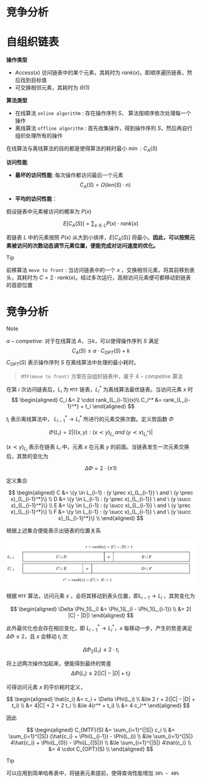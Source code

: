 # 竞争分析

# 自组织链表

**操作类型**
- $Access(x)$ 访问链表中的某个元素，其耗时为 $rank(x)$，即顺序遍历链表，然后找到目标值
- 可交换相邻元素，其耗时为 $\Theta(1)$

**算法类型**
- 在线算法 `online algorithm` : 存在操作序列 $S$， 算法按顺序依次处理每一个操作
- 离线算法 `offline algorithm` : 首先收集操作，得到操作序列 $S$，然后再自行组织处理所有的操作

在线算法与离线算法的目的都是使得算法的耗时最小 $\min: C_A(S)$

**访问性能**

- **最坏的访问性能**: 每次操作都访问最后一个元素
$$
    C_A(S) = \Omega(len(S) \cdot n)
$$

- **平均的访问性能**：

假设链表中元素被访问的概率为 $P(x)$

$$
    E[C_A(S)] = \sum_{x \in L} P(x) \cdot rank(x)
$$

若链表 $L$ 中的元素按照 $P(x)$ 从大到小排序，$E[C_A(S)]$ 将最小。**因此，可以按照元素被访问的次数动态调节元素位置，便能完成对访问速度的优化。**

>[!tip]
> 前移算法 `move to front` : 当访问链表中的一个 $x$ ，交换相邻元素，将其前移到表头，其耗时为 $C = 2 \cdot rank(x)$。经过多次运行，高频访问元素便可都移动到链表的首部位置

# 竞争分析

> [!note]
> $\alpha-competive$:  对于在线算法 $A$，$\exists k$，可以使得操作序列 $S$ 满足
> $$ C_A(S) \le \alpha \cdot C_{OPT}(S) + k $$
> $C_{OPT}(S)$ 表示操作序列 $S$ 在离线算法中处理的最小耗时。


> `MTF(move to front)` 方案在自组织链表中，属于 $4-competive$ 算法

在第 $i$ 次访问链表后，$L_i$ 为 `MTF` 链表，$L_i^*$ 为离线算法最优链表。当访问元素 $x$ 时
$$
    \begin{aligned}
        C_i &= 2 \cdot rank_{L_{i-1}}(x)\\
        C_i^* &= rank_{L_{i-1}^*} + t_i 
    \end{aligned}
$$

$t_i$ 表示离线算法中， $L_{i-1}^* \rightarrow L_i^*$ 所进行的元素交换次数。定义势函数 $\Phi$

$$
    \Phi(L_i) = 2 |\{(x,y):  (x  \prec y)_{L_i} \ and \  (y \prec x)_{L_i^*}\}|
$$

$(x  \prec y)_{L_i}$ 表示在链表 $L_i$ 中，元素 $x$ 在元素 $y$ 的前面。当链表发生一次元素交换后，其势的变化为

$$
    \Delta \Phi = 2 \cdot (\pm 1)
$$

定义集合

$$
\begin{aligned}
    C &= \{y \in L_{i-1} : (y \prec x)_{L_{i-1}} \ and \ (y \prec x)_{L_{i-1}^*}\} \\
    D &= \{y \in L_{i-1} : (y \prec x)_{L_{i-1}} \ and \ (y \succ x)_{L_{i-1}^*}\} \\
    E &= \{y \in L_{i-1} : (y \succ x)_{L_{i-1}} \ and \ (y \prec x)_{L_{i-1}^*}\} \\
    F &= \{y \in L_{i-1} : (y \succ x)_{L_{i-1}} \ and \ (y \succ x)_{L_{i-1}^*}\} \\
\end{aligned}
$$

根据上述集合便能表示出链表的位置关系

![alt](../../image/algorithm/competivePhi.png)

根据 `MTF` 算法，访问元素 $x$ ，会将其移动到表头位置，即$L_{i-1} \rightarrow L_i$ ，其势变化为

$$
    \begin{aligned}
        \Delta \Phi_1(L_i) &= \Phi_1(L_i) - \Phi_1(L_{i-1}) \\
                         &= 2( |C| - |D|)
    \end{aligned}
$$

此外最优化也会存在相应变化，即 $L_{i-1}^* \rightarrow L_i^*$，$x$ 每移动一步，产生的势差满足 $\Delta \Phi \le 2$，且 $x$ 会移动 $t_i$ 次

$$
    \Delta \Phi_2(L_i) \le 2 \cdot t_i
$$

将上述两次操作加起来，便能得到最终的势差
$$
    \Delta \Phi(L_i) \le 2(|C| - |D| + t_i)
$$

可得访问元素 $x$ 的平价耗时定义，

$$
    \begin{aligned}
        \hat{c_i} &= c_i + \Delta \Phi(L_i) \\
                  &\le 2 r +  2(|C| - |D| + t_i) \\
                  &= 4|C| + 2 + 2 t_i \\
                  &\le 4(r^* + t_i) \\
                  &= 4 c_i^*
    \end{aligned}
$$

因此

$$
\begin{aligned}
    C_{MTF}(S) &= \sum_{i=1}^{|S|} c_i \\
               &= \sum_{i=1}^{|S|} (\hat{c_i} + \Phi(L_{i-1}) - \Phi(L_i)) \\
               &\le \sum_{i=1}^{|S|} 4\hat{c_i} +  \Phi(L_{0}) - \Phi(L_{|S|}) \\
               &\le \sum_{i=1}^{|S|} 4\hat{c_i} \\
               &= 4 \cdot C_{OPT}(S) \\
\end{aligned}
$$  


> [!tip]
> 可以应用到简单哈希表中，将链表元素提前，使得查询性能增加 `30% ~ 40%`







